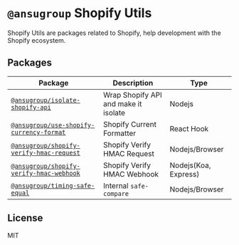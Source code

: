 # `@ansugroup` Shopify Utils

Shopify Utils are packages related to Shopify, help development with the Shopify ecosystem.

## Packages

| Package                                                                                                                 | Description                          | Type                 |
| ----------------------------------------------------------------------------------------------------------------------- | ------------------------------------ | -------------------- |
| [`@ansugroup/isolate-shopify-api`](https://github.com/ANSUGroup/shopify/tree/main/packages/isolate-shopify-api)         | Wrap Shopify API and make it isolate | Nodejs               |
| [`@ansugroup/use-shopify-currency-format`](https://github.com/ANSUGroup/shopify/tree/main/packages/currency-format)     | Shopify Current Formatter            | React Hook           |
| [`@ansugroup/shopify-verify-hmac-request`](https://github.com/ANSUGroup/shopify/tree/main/packages/verify-hmac-request) | Shopify Verify HMAC Request          | Nodejs/Browser       |
| [`@ansugroup/shopify-verify-hmac-webhook`](https://github.com/ANSUGroup/shopify/tree/main/packages/verify-hmac-webhook) | Shopify Verify HMAC Webhook          | Nodejs(Koa, Express) |
| [`@ansugroup/timing-safe-equal`](https://github.com/ANSUGroup/shopify/tree/main/packages/timing-safe-equal)             | Internal `safe-compare`              | Nodejs/Browser       |

## License

MIT
